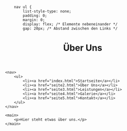 
        nav ul {
            list-style-type: none;
            padding: 0;
            margin: 0;
            display: flex; /* Elemente nebeneinander */
            gap: 20px; /* Abstand zwischen den Links */

<body>
    <header>
        <h1>Über Uns</h1>
    </header>

    <nav>
        <ul>
            <li><a href="index.html">Startseite</a></li>
            <li><a href="seite2.html">Über Uns</a></li>
            <li><a href="seite3.html">Leistungen</a></li>
            <li><a href="seite4.html">Galerie</a></li>
            <li><a href="seite5.html">Kontakt</a></li>
        </ul>
    </nav>

    <main>
        <p>Hier steht etwas über uns.</p>
    </main>
</body>
</html>
